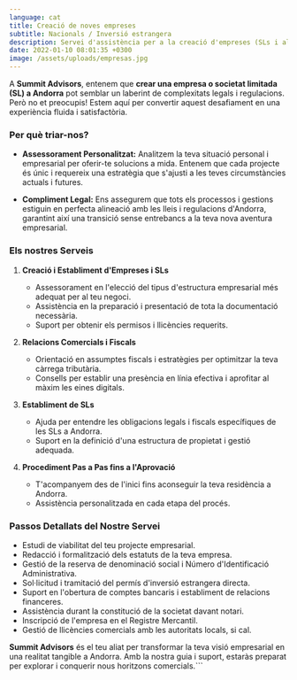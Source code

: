 ```yaml
---
language: cat
title: Creació de noves empreses
subtitle: Nacionals / Inversió estrangera
description: Servei d'assistència per a la creació d'empreses (SLs i altres) a Andorra
date: 2022-01-10 08:01:35 +0300
image: /assets/uploads/empresas.jpg
---
```

A **Summit Advisors**, entenem que **crear una empresa o societat limitada (SL) a Andorra** pot semblar un laberint de complexitats legals i regulacions. Però no et preocupis! Estem aquí per convertir aquest desafiament en una experiència fluida i satisfactòria.

### **Per què triar-nos?**

- **Assessorament Personalitzat:** Analitzem la teva situació personal i empresarial per oferir-te solucions a mida. Entenem que cada projecte és únic i requereix una estratègia que s'ajusti a les teves circumstàncies actuals i futures.

- **Compliment Legal:** Ens assegurem que tots els processos i gestions estiguin en perfecta alineació amb les lleis i regulacions d'Andorra, garantint així una transició sense entrebancs a la teva nova aventura empresarial.

### **Els nostres Serveis**

1. **Creació i Establiment d'Empreses i SLs**
    - Assessorament en l'elecció del tipus d'estructura empresarial més adequat per al teu negoci.
    - Assistència en la preparació i presentació de tota la documentació necessària.
    - Suport per obtenir els permisos i llicències requerits.

2. **Relacions Comercials i Fiscals**
    - Orientació en assumptes fiscals i estratègies per optimitzar la teva càrrega tributària.
    - Consells per establir una presència en línia efectiva i aprofitar al màxim les eines digitals.

3. **Establiment de SLs**
    - Ajuda per entendre les obligacions legals i fiscals específiques de les SLs a Andorra.
    - Suport en la definició d'una estructura de propietat i gestió adequada.

4. **Procediment Pas a Pas fins a l'Aprovació**
    - T'acompanyem des de l'inici fins aconseguir la teva residència a Andorra.
    - Assistència personalitzada en cada etapa del procés.

### **Passos Detallats del Nostre Servei**

- Estudi de viabilitat del teu projecte empresarial.
- Redacció i formalització dels estatuts de la teva empresa.
- Gestió de la reserva de denominació social i Número d'Identificació Administrativa.
- Sol·licitud i tramitació del permís d'inversió estrangera directa.
- Suport en l'obertura de comptes bancaris i establiment de relacions financeres.
- Assistència durant la constitució de la societat davant notari.
- Inscripció de l'empresa en el Registre Mercantil.
- Gestió de llicències comercials amb les autoritats locals, si cal.

**Summit Advisors** és el teu aliat per transformar la teva visió empresarial en una realitat tangible a Andorra. Amb la nostra guia i suport, estaràs preparat per explorar i conquerir nous horitzons comercials.```